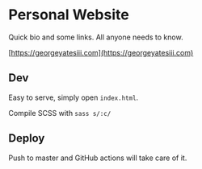 # Personal Website
Quick bio and some links. All anyone needs to know.

[https://georgeyatesiii.com](https://georgeyatesiii.com)

## Dev
Easy to serve, simply open `index.html`.

Compile SCSS with `sass s/:c/`

## Deploy
Push to master and GitHub actions will take care of it.
